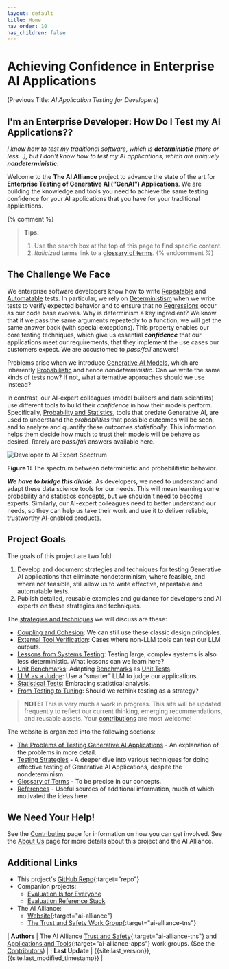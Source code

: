 ```yaml
---
layout: default
title: Home
nav_order: 10
has_children: false
---
```


# Achieving Confidence in Enterprise AI Applications

(Previous Title: _AI Application Testing for Developers_)

## I'm an Enterprise Developer: How Do I Test my AI Applications??

_I know how to test my traditional software, which is **deterministic** (more or less...), but I don't know how to test my AI applications, which are uniquely **nondeterministic**._

Welcome to the **The AI Alliance** project to advance the state of the art for **Enterprise Testing of Generative AI (&ldquo;GenAI&rdquo;) Applications**. We are building the knowledge and tools you need to achieve the same testing confidence for your AI applications that you have for your traditional applications.

{% comment %}
> **Tips:**
>
> 1. Use the search box at the top of this page to find specific content.
> 2. _Italicized_ terms link to a [glossary of terms]({{site.glossaryurl}}).
{% endcomment %}

## The Challenge We Face

We enterprise software developers know how to write [Repeatable]({{site.glossaryurl}}/#repeatable) and [Automatable]({{site.glossaryurl}}/#automatable) tests. In particular, we rely on [Deterministism]({{site.glossaryurl}}/#determinism) when we write tests to verify expected behavior and to ensure that no [Regressions]({{site.glossaryurl}}/#regression) occur as our code base evolves. Why is determinism a key ingredient? We know that if we pass the same arguments repeatedly to a function, we will get the same answer back (with special exceptions). This property enables our core testing techniques, which give us essential _**confidence**_ that our applications meet our requirements, that they implement the use cases our customers expect. We are accustomed to _pass/fail_ answers!

Problems arise when we introduce [Generative AI Models]({{site.glossaryurl}}/#genenerative-ai-model), which are inherently [Probabilistic]({{site.glossaryurl}}/#probability-and-statistics) and hence _nondeterministic_. Can we write the same kinds of tests now? If not, what alternative approaches should we use instead?

In contrast, our AI-expert colleagues (model builders and data scientists) use different tools to build their _confidence_ in how their models perform. Specifically, [Probability and Statistics]({{site.glossaryurl}}/#probability-and-statistics), tools that predate Generative AI, are used to understand the _probabilities_ that possible outcomes will be seen, and to analyze and quantify these outcomes _statistically_. This information helps them decide how much to trust their models will be behave as desired. Rarely are _pass/fail_ answers available here.

![Developer to AI Expert Spectrum]({{site.baseurl}}/assets/images/developer-to-AI-expert-spectrum.png "Developer to AI Expert Spectrum")

**Figure 1:** The spectrum between deterministic and probabilitistic behavior.

_**We have to bridge this divide.**_ As developers, we need to understand and adapt these data science tools for our needs. This will mean learning some probability and statistics concepts, but we shouldn't need to become experts. Similarly, our AI-expert colleagues need to better understand our needs, so they can help us take their work and use it to deliver reliable, trustworthy AI-enabled products.

## Project Goals

The goals of this project are two fold:

1. Develop and document strategies and techniques for testing Generative AI applications that eliminate nondeterminism, where feasible, and where not feasible, still allow us to write effective, repeatable and automatable tests.
2. Publish detailed, reusable examples and guidance for developers and AI experts on these strategies and techniques.

The [strategies and techniques]({{site.baseurl}}/testing-strategies/testing-strategies) we will discuss are these:
* [Coupling and Cohesion]({{site.baseurl}}/testing-strategies/coupling-cohesion): We can still use these classic design principles.
* [External Tool Verification]({{site.baseurl}}/testing-strategies/external-verification): Cases where non-LLM tools can test our LLM outputs.
* [Lessons from Systems Testing]({{site.baseurl}}/testing-strategies/systems-testing): Testing large, complex systems is also less deterministic. What lessons can we learn here?
* [Unit Benchmarks]({{site.baseurl}}/testing-strategies/unit-benchmarks): Adapting [Benchmarks]({{site.glossaryurl}}/#benchmark) as [Unit Tests]({{site.glossaryurl}}/#unit-test).
* [LLM as a Judge]({{site.baseurl}}/testing-strategies/llm-as-a-judge): Use a &ldquo;smarter&rdquo; LLM to judge our applications.
* [Statistical Tests]({{site.baseurl}}/testing-strategies/statistical-tests): Embracing statistical analysis.
* [From Testing to Tuning]({{site.baseurl}}/testing-strategies/from-testing-to-tuning): Should we rethink testing as a strategy?

> **NOTE:** This is very much a work in progress. This site will be updated frequently to reflect our current thinking, emerging recommendations, and reusable assets. Your [contributions]({{site.baseurl}}/contributing) are most welcome!

The website is organized into the following sections:

* [The Problems of Testing Generative AI Applications]({{site.baseurl}}/testing-problems) - An explanation of the problems in more detail.
* [Testing Strategies]({{site.baseurl}}/testing-strategies/testing-strategies) - A deeper dive into various techniques for doing effective testing of Generative AI Applications, despite the nondeterminism.
* [Glossary of Terms]({{site.glossaryurl}}) - To be precise in our concepts.
* [References]({{site.baseurl}}/references) - Useful sources of additional information, much of which motivated the ideas here.

## We Need Your Help!

See the [Contributing]({{site.baseurl}}/contributing) page for information on how you can get involved. See the [About Us]({{site.baseurl}}/about) page for more details about this project and the AI Alliance.

## Additional Links

* This project's [GitHub Repo](https://github.com/The-AI-Alliance/ai-application-testing){:target="repo"}
* Companion projects: 
	* <a href="https://the-ai-alliance.github.io/trust-safety-evals/" target="eie">Evaluation Is for Everyone</a>
	* <a href="https://the-ai-alliance.github.io/eval-ref-stack/" target="ers">Evaluation Reference Stack</a>
* The AI Alliance: 
	* [Website](https://thealliance.ai){:target="ai-alliance"}
	* [The Trust and Safety Work Group](https://thealliance.ai/focus-areas/trust-and-safety){:target="ai-alliance-tns"} 

| **Authors**     | The AI Alliance [Trust and Safety](https://thealliance.ai/focus-areas/trust-and-safety){:target="ai-alliance-tns"} and [Applications and Tools](https://thealliance.ai/focus-areas/applications-and-tools){:target="ai-alliance-apps"} work groups. (See the [Contributors]({{site.baseurl}}/contributing/#contributors)) |
| **Last Update** | {{site.last_version}}, {{site.last_modified_timestamp}} |
